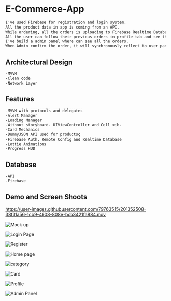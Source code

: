# E-Commerce-App

```html
I've used Firebase for registration and login system.
All the product data in app is coming from an API.
While ordering, all the orders is uploading to Firebase Realtime Database.
All the user can follow their previous orders in profile tab and see their progress.
I've build a admin panel where can see all the orders.
When Admin confirm the order, it will synchronously reflect to user panel.
```



<h2>Architectural Design</h2>

```html
-MVVM
-Clean code
-Network Layer
```

<h2>Features</h2>

```html
-MVVM with protocols and delegates
-Alert Manager
-Loading Manager
-Without storyboard. UIViewController and Cell xib.
-Card Mechanics
-DummyJSON API used for productsç
-Firebase Auth, Remote Config and Realtime Database
-Lottie Animations
-Progress HUD
```

<h2>Database</h2>

```html
-API
-Firebase
```

<h2>Demo and Screen Shoots</h2>



https://user-images.githubusercontent.com/79763515/201352508-38f31a56-1cb9-4908-808e-bcb3421fa884.mov

![Mock up ](https://user-images.githubusercontent.com/79763515/201352553-7849b159-a54c-469e-af4d-1dd963e3d16a.png)

![Login Page](https://user-images.githubusercontent.com/79763515/201352632-0dcf9d33-8ad9-44de-96ef-53340b6c654c.png)

![Register](https://user-images.githubusercontent.com/79763515/201352644-aa185dd0-8087-426d-a02b-6526a98f2c46.png)

![Home page](https://user-images.githubusercontent.com/79763515/201352684-7b38ad44-b8c0-42be-bf3e-d8fdf6159853.png)

![category](https://user-images.githubusercontent.com/79763515/201352698-b83d59c9-146e-4b7c-a172-a01c78a6a201.png)

![Card](https://user-images.githubusercontent.com/79763515/201352705-c9ab0ea2-f2a0-4f66-beb6-d205f48404ff.png)

![Profile](https://user-images.githubusercontent.com/79763515/201352785-982dfaf6-664e-4b53-a0cf-e25571ad4743.png)

![Admin Panel](https://user-images.githubusercontent.com/79763515/201352803-ab1f8068-4574-4d3e-8be4-e58971b800f5.png)












